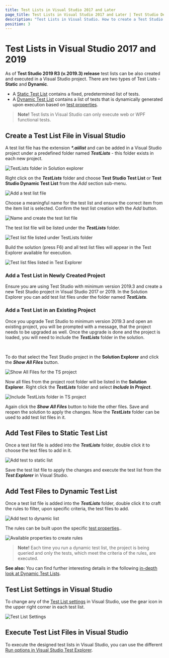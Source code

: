 ```yaml
---
title: Test Lists in Visual Studio 2017 and Later
page_title: Test Lists in Visual Studio 2017 and Later | Test Studio Dev Documentation
description: "Test Lists in Visual Studio. How to create a Test Studio Dev test list (suite) in Visual Studio. Static test list dynamic test list"
position: 3
---
```

# Test Lists in Visual Studio 2017 and 2019 #

As of **Test Studio 2019 R3 (v.2019.3) release** test lists can be also created and executed in a Visual Studio project. There are two types of Test Lists - **Static** and **Dynamic**.

* A <a href="#add-test-files-to-static-test-list">Static Test List</a> contains a fixed, predetermined list of tests.
* A <a href="#add-test-files-to-dynamic-test-list">Dynamic Test List</a> contains a list of tests that is dynamically generated upon execution based on <a href="/features/test-maintenance/test-properties-vs" target="_blank">test properties</a>.

> __Note!__ Test lists in Visual Studio can only execute web or WPF functional tests.

## Create a Test List File in Visual Studio ##

A test list file has the extension ___*.aiilist___ and can be added in a Visual Studio project under a predefined folder named ___TestLists___ - this folder exists in each new project.

![TestLists folder in Solution explorer][1]

Right click on the ___TestLists___ folder and choose __Test Studio Test List__ or __Test Studio Dynamic Test List__ from the _Add_ section sub-menu.

![Add a test list file][2]

Choose a meaningful name for the test list and ensure the correct item from the item list is selected. Confirm the test list creation with the _Add_ button.

![Name and create the test list file][3]

The test list file will be listed under the ___TestLists___ folder.

![Test list file listed under TestLists folder][4]

Build the solution (press F6) and all test list files will appear in the Test Explorer available for execution.

![Test list files listed in Test Explorer][5]

### Add a Test List in Newly Created Project ###

Ensure you are using Test Studio with minimum version 2019.3 and create a new Test Studio project in Visual Studio 2017 or 2019. In the Solution Explorer you can add test list files under the folder named ___TestLists___.

### Add a Test List in an Existing Project ###

Once you upgrade Test Studio to minimum version 2019.3 and open an existing project, you will be prompted with a message, that the project needs to be upgraded as well. Once the upgrade is done and the project is loaded, you will need to include the ___TestLists___ folder in the solution.

<br>

To do that select the Test Studio project in the __Solution Explorer__ and click the ___Show All Files___ button.

![Show All Files for the TS project][6]

Now all files from the project root folder will be listed in the __Solution Explorer__. Right click the ___TestLists___ folder and select ___Include In Project___.

![Include TestLists folder in TS project][7]

Again click the ___Show All Files___ button to hide the other files. Save and reopen the solution to apply the changes. Now the ___TestLists___ folder can be used to add test list files in it.

## Add Test Files to Static Test List ##

Once a test list file is added into the ___TestLists___ folder, double click it to choose the test files to add in it.

![Add test to static list][8]

Save the test list file to apply the changes and execute the test list from the ___Test Explorer___ in Visual Studio.

## Add Test Files to Dynamic Test List ##

Once a test list file is added into the ___TestLists___ folder, double click it to craft the rules to filter, upon specific criteria, the test files to add.

![Add test to dynamic list][9]

The rules can be built upon the specific <a href="/features/test-maintenance/test-properties-vs#test-properties-related-to-test-studio-dev" target="_blank">test properties</a>..

![Available properties to create rules][10]

> __Note!__ Each time you run a dynamic test list, the project is being queried and only the tests, which meet the criteria of the rules, are executed.

__See also:__ You can find further interesting details in the following <a href="http://blogs.telerik.com/automated-testing-tools/posts/13-09-23/power-of-dynamic-test-lists" target="_blank">in-depth look at Dynamic Test Lists</a>.

## Test List Settings in Visual Studio ##

To change any of the <a href="/features/test-execution/test-list-settings" target="_blank">Test List settings</a> in Visual Studio, use the gear icon in the upper right corner in each test list.

![Test List Settings][11]

## Execute Test List Files in Visual Studio ##

To execute the designed test lists in Visual Studio, you can use the different <a href="/features/test-execution/vs-test-explorer#run-tests-and-test-lists-in-test-explorer" target="_blank">Run options in Visual Studio Test Explorer</a>.

[1]: images/test-lists-in-vs-2017-2019/fig1.png
[2]: images/test-lists-in-vs-2017-2019/fig2.png
[3]: images/test-lists-in-vs-2017-2019/fig3.png
[4]: images/test-lists-in-vs-2017-2019/fig4.png
[5]: images/test-lists-in-vs-2017-2019/fig5.png
[6]: images/test-lists-in-vs-2017-2019/fig6.png
[7]: images/test-lists-in-vs-2017-2019/fig7.png
[8]: images/test-lists-in-vs-2017-2019/fig8.png
[9]: images/test-lists-in-vs-2017-2019/fig9.png
[10]: images/test-lists-in-vs-2017-2019/fig10.png
[11]: images/test-lists-in-vs-2017-2019/fig11.png
